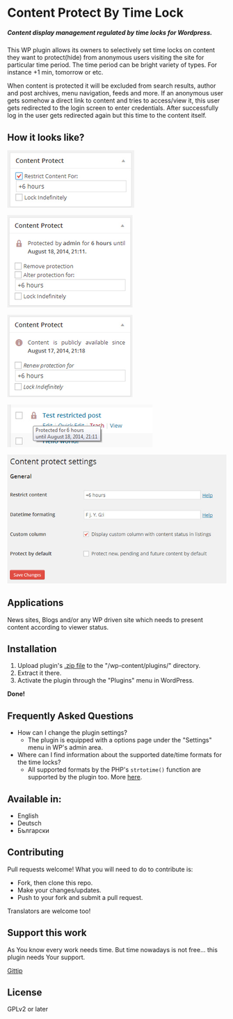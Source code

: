 # Content Protect By Time Lock
##### Content display management regulated by time locks for Wordpress.

This WP plugin allows its owners to selectively set time locks on content they want to protect(hide) from anonymous users visiting the site for particular time period. The time period can be bright variety of types. For instance +1 min,  tomorrow or etc.

When content is protected it will be excluded from search results, author and post archives, menu navigation, feeds and more. If an anonymous user gets somehow a direct link to content and tries to access/view it, this user gets redirected to the login screen to enter credentials. After successfully log in the user gets redirected again but this time to the content itself.

## How it looks like?
![](screenshot-1.jpg)

![](screenshot-2.jpg)

![](screenshot-3.jpg)

![](screenshot-4.jpg)

![](screenshot-5.jpg)

## Applications
News sites, Blogs and/or any WP driven site which needs to present content according to viewer status.

## Installation
1. Upload plugin's [.zip file](https://github.com/ColorfullyMe/wp-content-protect/archive/master.zip) to the "/wp-content/plugins/" directory.
2. Extract it there.
3. Activate the plugin through the "Plugins" menu in WordPress.

**Done!**

## Frequently Asked Questions
- How can I change the plugin settings?
  * The plugin is equipped with a options page under the "Settings"  menu in WP's admin area.
- Where can I find information about the supported date/time formats for the time locks?
  * All supported formats by the PHP's `strtotime()` function are supported by the plugin too. More [here]( http://php.net/manual/en/datetime.formats.relative.php).

## Available in:
- English
- Deutsch
- Български

## Contributing
Pull requests welcome! What you will need to do to contribute is:

- Fork, then clone this repo.
- Make your changes/updates.
- Push to your fork and submit a pull request.

Translators are welcome too!

## Support this work
As You know every work needs time. But time nowadays is not free... this plugin needs Your support.

[Gittip](https://gittip.com/ColorfullyMe)

## License
GPLv2 or later
